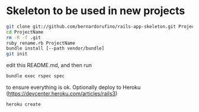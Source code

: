 # Skeleton to be used in new projects```bashgit clone git://github.com/bernardorufino/rails-app-skeleton.git ProjectNamecd ProjectNamerm -R -f .gitruby rename.rb ProjectNamebundle install [--path vendor/bundle]git init```edit this README.md, and then run```bashbundle exec rspec spec```to ensure everything is ok.Optionally deploy to Heroku (https://devcenter.heroku.com/articles/rails3)```heroku create```
